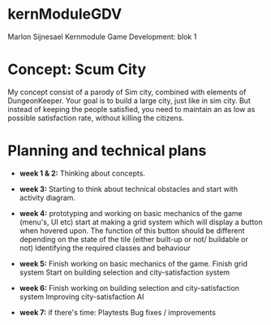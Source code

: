 # kernModuleGDV
  Marlon Sijnesael
  Kernmodule Game Development: blok 1


# Concept: Scum City
  My concept consist of a parody of Sim city, combined with elements of DungeonKeeper. Your goal is to build a large city, just like in sim   city. But instead of keeping the people satisfied, you need to maintain an as low as possible satisfaction rate, without killing the  citizens.

# Planning and technical plans

* **week 1 & 2:**
Thinking about concepts.
* **week 3:**
Starting to think about technical obstacles and start with activity diagram.
* **week 4:**
prototyping and working on basic mechanics of the game (menu's, UI etc)
start at making a grid system which will display a button when hovered upon. The function of this button should be different depending on the state of the tile (either built-up or not/ buildable or not)
Identifying the required classes and behaviour

* **week 5:**
 Finish working on basic mechanics of the game.
 Finish grid system
 Start on building selection and city-satisfaction system
 
 * **week 6:** 
 Finish working on building selection and city-satisfaction system
 Improving city-satisfaction AI
 
 * **week 7:**
  if there's time: Playtests
  Bug fixes / improvements
 


